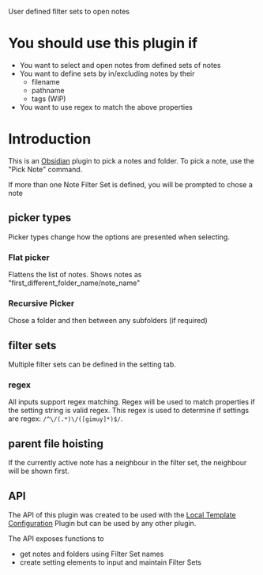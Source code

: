 
User defined filter sets to open notes

# You should use this plugin if
- You want to select and open notes from defined sets of notes
- You want to define sets by in/excluding notes by their
	- filename
	- pathname
	- tags (WIP)
- You want to use regex to match the above properties

# Introduction
This is an [Obsidian](https://obsidian.md) plugin to pick a notes and folder.
To pick a note, use the "Pick Note" command.

If more than one Note Filter Set is defined, you will be prompted to chose a note

## picker types
Picker types change how the options are presented when selecting.

### Flat picker
Flattens the list of notes.
Shows notes as "first_different_folder_name/note_name"

### Recursive Picker
Chose a folder and then between any subfolders (if required)

## filter sets
Multiple filter sets can be defined in the setting tab.

### regex
All inputs support regex matching.
Regex will be used to match properties if the setting string is valid regex.
This regex is used to determine if settings are regex: `/^\/(.*)\/([gimuy]*)$/`.


## parent file hoisting
If the currently active note has a neighbour in the filter set, the neighbour will be shown first.

## API
The API of this plugin was created to be used with the [Local Template Configuration](https://github.com/Balibaloo/obsidian-local-template-configuration) Plugin but can be used by any other plugin.

The API exposes functions to 
- get notes and folders using Filter Set names
- create setting elements to input and maintain Filter Sets

